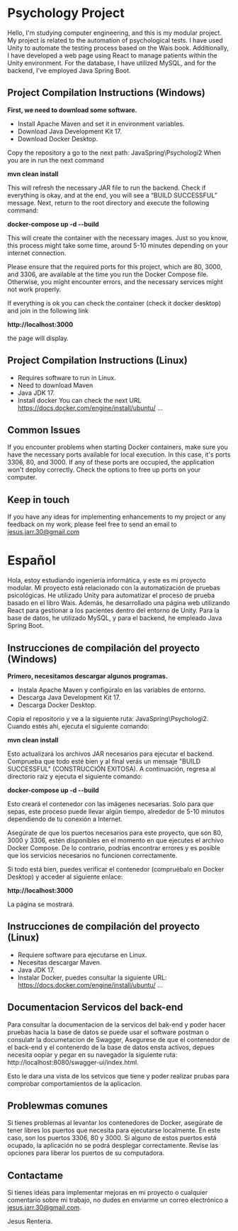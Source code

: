# Psychology Project

Hello, I'm studying computer engineering, and this is my modular project. My project is related to the automation of psychological tests. I have used Unity to automate the testing process based on the Wais book. Additionally, I have developed a web page using React to manage patients within the Unity environment. For the database, I have utilized MySQL, and for the backend, I've employed Java Spring Boot.

## Project Compilation Instructions (Windows)

 **First, we need to download some software.**
 
   - Install Apache Maven and set it in environment variables.
   - Download Java Development Kit 17.
   - Download Docker Desktop.
  
Copy the repository a go to the next path: JavaSpring\Psychologi2 When you are in run  the next command

**mvn clean install**

This will refresh the necessary JAR file to run the backend. Check if everything is okay, and at the end, you will see a “BUILD SUCCESSFUL” message.
Next, return to the root directory and execute the following command:

**docker-compose up -d --build**

This will create the container with the necessary images. Just so you know, this process might take some time, around 5-10 minutes depending on your internet connection.

Please ensure that the required ports for this project, which are 80, 3000, and 3306, are available at the time you run the Docker Compose file. Otherwise, you might encounter errors, and the necessary services might not work properly.

If everything is ok you can check the container (check it docker desktop) and join in the following link

**http://localhost:3000**

the page will display.

## Project Compilation Instructions (Linux)
- Requires software to run in Linux.
- Need to download Maven 
- Java JDK 17.
- Install docker You can check the next URL https://docs.docker.com/engine/install/ubuntu/
...

## Common Issues

If you encounter problems when starting Docker containers, make sure you have the necessary ports available for local execution. In this case, it's ports 3306, 80, and 3000. If any of these ports are occupied, the application won't deploy correctly.
Check the options to free up ports on your computer.


## Keep in touch

If you have any ideas for implementing enhancements to my project or any feedback on my work, please feel free to send an email to jesus.jarr.30@gmail.com

# Español

Hola, estoy estudiando ingeniería informática, y este es mi proyecto modular. Mi proyecto está relacionado con la automatización de pruebas psicológicas. He utilizado Unity para automatizar el proceso de prueba basado en el libro Wais. Además, he desarrollado una página web utilizando React para gestionar a los pacientes dentro del entorno de Unity. Para la base de datos, he utilizado MySQL, y para el backend, he empleado Java Spring Boot.

## Instrucciones de compilación del proyecto (Windows)

**Primero, necesitamos descargar algunos programas.**
 
   - Instala Apache Maven y configúralo en las variables de entorno.
   - Descarga Java Development Kit 17.
   - Descarga Docker Desktop.
  
Copia el repositorio y ve a la siguiente ruta: JavaSpring\Psychologi2. Cuando estés ahí, ejecuta el siguiente comando:

**mvn clean install**

Esto actualizará los archivos JAR necesarios para ejecutar el backend. Comprueba que todo esté bien y al final verás un mensaje "BUILD SUCCESSFUL" (CONSTRUCCIÓN EXITOSA).
A continuación, regresa al directorio raíz y ejecuta el siguiente comando:

**docker-compose up -d --build**

Esto creará el contenedor con las imágenes necesarias. Solo para que sepas, este proceso puede llevar algún tiempo, alrededor de 5-10 minutos dependiendo de tu conexión a Internet.

Asegúrate de que los puertos necesarios para este proyecto, que son 80, 3000 y 3306, estén disponibles en el momento en que ejecutes el archivo Docker Compose. De lo contrario, podrías encontrar errores y es posible que los servicios necesarios no funcionen correctamente.

Si todo está bien, puedes verificar el contenedor (compruébalo en Docker Desktop) y acceder al siguiente enlace:

**http://localhost:3000**

La página se mostrará.

## Instrucciones de compilación del proyecto (Linux)

- Requiere software para ejecutarse en Linux.
- Necesitas descargar Maven.
- Java JDK 17.
- Instalar Docker, puedes consultar la siguiente URL: https://docs.docker.com/engine/install/ubuntu/
...


## Documentacion Servicos del back-end

Para consultar la documentacion de la servicos del bak-end y poder hacer pruebas hacia la base de datos se puede usar el software postman o consulatr la documetacion de Swagger, Asegurese de que el contenedor de el back-end y el contenerdo de la base de datos ensta activos, depues necesita  oopiar y pegar en su navegador la siguiente ruta: http://localhost:8080/swagger-ui/index.html.

Esto le dara una vista de los setvicos que tiene y poder realizar prubas para comprobar comportamientos de la aplicacion.

## Problewmas comunes

Si tienes problemas al levantar los contenedores de Docker, asegúrate de tener libres los puertos que necesita para ejecutarse localmente. En este caso, son los puertos 3306, 80 y 3000. Si alguno de estos puertos está ocupado, la aplicación no se podrá desplegar correctamente.
Revise las opciones para liberar los puertos de su computadora.


## Contactame
Si tienes ideas para implementar mejoras en mi proyecto o cualquier comentario sobre mi trabajo, no dudes en enviarme un correo electrónico a jesus.jarr.30@gmail.com.

Jesus Renteria.
